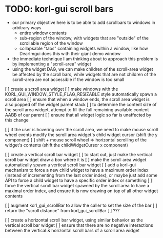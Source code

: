 # TODO: korl-gui scroll bars

- our primary objective here is to be able to add scrollbars to windows in arbitrary ways
  - entire window contents
  - sub-region of the window, with widgets that are "outside" of the scrollable region of the window
  - collapsable "tabs" containing widgets within a window, like how DearImgui does this with their giant demo window
- the immediate technique I am thinking about to approach this problem is by implementing a "scroll-area" widget
- using the widget DAG, we can make children of the scroll-area widget be affected by the scroll bars, 
  while widgets that are not children of the scroll-area are not accessible if the window is too small

[ ] create a scroll area widget
[ ] make windows with the KORL_GUI_WINDOW_STYLE_FLAG_RESIZABLE style automatically spawn a scroll area
[ ] ensure that when a window ends, the scroll area widget is also popped off the widget parent stack
[ ] to determine the content size of the scroll area widget, attempt to fill the full remaining available content AABB of our parent
[ ] ensure that all widget logic so far is unaffected by this change

[ ] if the user is hovering over the scroll area, we need to make mouse scroll wheel events modify the scroll area widget's child widget cursor (shift the y component)
[ ] shift + mouse scroll wheel => horizontal scrolling of the widget's contents (shift the childWidgetCursor x component)

[ ] create a vertical scroll bar widget
[ ] to start out, just make the vertical scroll bar widget draw a box where it is
[ ] make the scroll area widget automatically spawn a vertical scroll bar widget
[ ] add a korl-gui mechanism to force a new child widget to have a maximum order index (instead of incrementing from the last order index), or maybe just add some API to force a child widget to have a specific order index or something
[ ] force the vertical scroll bar widget spawned by the scroll area to have a maximal order index, and ensure it is now drawing on top of all other widget contents

[ ] augment korl_gui_scrollBar to allow the caller to set the size of the bar
[ ] return the "scroll distance" from korl_gui_scrollBar
[ ] ???

[ ] create a horizontal scroll bar widget, using similar behavior as the vertical scroll bar widget
[ ] ensure that there are no negative interactions between the vertical & horizontal scroll bars of a scroll area widget